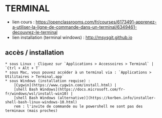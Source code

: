 # TERMINAL

* lien cours : https://openclassrooms.com/fr/courses/6173491-apprenez-a-utiliser-la-ligne-de-commande-dans-un-terminal/6349461-decouvrez-le-terminal
* lien installation (terminal windows) : http://msysgit.github.io

## accès / installation
    * sous Linux : Cliquez sur `Applications > Accessoires > Terminal` | `Ctrl + Alt + T`
    * sous Mac, vous pouvez accéder à un terminal via : `Applications > Utilitaires > Terminal.app`
    * sous Windows (installation requise) :
        [Cygwin](https://www.cygwin.com/install.html) |
        [shell Bash Windows](https://docs.microsoft.com/fr-fr/windows/wsl/install-win10) |
        [shell Bash Windows (alternative)](https://korben.info/installer-shell-bash-linux-windows-10.html)
        rem : l'invite de commande ou le powershell ne sont pas des terminaux (mais proches)
